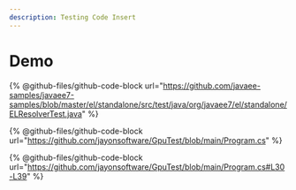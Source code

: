 ```yaml
---
description: Testing Code Insert
---
```


# Demo



{% @github-files/github-code-block url="https://github.com/javaee-samples/javaee7-samples/blob/master/el/standalone/src/test/java/org/javaee7/el/standalone/ELResolverTest.java" %}

{% @github-files/github-code-block url="https://github.com/jayonsoftware/GpuTest/blob/main/Program.cs" %}



{% @github-files/github-code-block url="https://github.com/jayonsoftware/GpuTest/blob/main/Program.cs#L30-L39" %}

